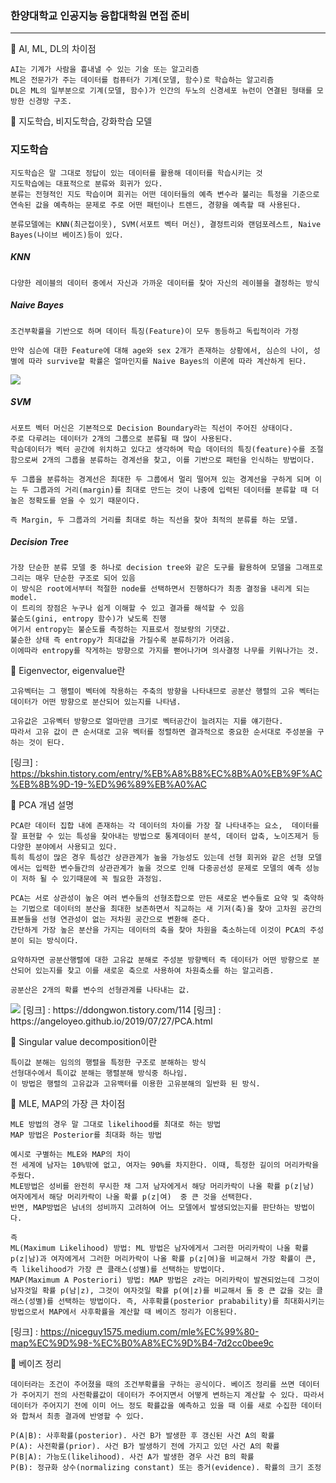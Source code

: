### 한양대학교 인공지능 융합대학원 면접 준비
----

🧐 AI, ML, DL의 차이점
```
AI는 기계가 사람을 흉내낼 수 있는 기술 또는 알고리즘
ML은 전문가가 주는 데이터를 컴퓨터가 기계(모델, 함수)로 학습하는 알고리즘
DL은 ML의 일부분으로 기계(모델, 함수)가 인간의 두노의 신경세포 뉴런이 연결된 형태를 모방한 신경망 구조.
```
🧐 지도학습, 비지도학습, 강화학습 모델
### 지도학습
```
지도학습은 말 그대로 정답이 있는 데이터를 활용해 데이터를 학습시키는 것
지도학습에는 대표적으로 분류와 회귀가 있다. 
분류는 전형적인 지도 학습이며 회귀는 어떤 데이터들의 예측 변수라 불리는 특정을 기준으로 연속된 값을 예측하는 문제로 주로 어떤 패턴이나 트렌드, 경향을 예측할 때 사용된다.

분류모델에는 KNN(최근접이웃), SVM(서포트 벡터 머신), 결정트리와 랜덤포레스트, Naive Bayes(나이브 베이즈)등이 있다.
```
##### KNN
```
다양한 레이블의 데이터 중에서 자신과 가까운 데이터를 찾아 자신의 레이블을 결정하는 방식
```
##### Naive Bayes 
```
조건부확률을 기반으로 하며 데이터 특징(Feature)이 모두 동등하고 독립적이라 가정

만약 심슨에 대한 Feature에 대해 age와 sex 2개가 존재하는 상황에서, 심슨의 나이, 성별에 따라 survive할 확률은 얼마인지를 Naive Bayes의 이론에 따라 계산하게 된다.
```
<img src='https://user-images.githubusercontent.com/79496166/204980854-4ff42f50-f0ed-447b-ad55-e7869acecfcd.png'/>

##### SVM
```
서포트 벡터 머신은 기본적으로 Decision Boundary라는 직선이 주어진 상태이다.
주로 다루려는 데이터가 2개의 그룹으로 분류될 때 많이 사용된다.
학습데이터가 벡터 공간에 위치하고 있다고 생각하며 학습 데이터의 특징(feature)수를 조절함으로써 2개의 그룹을 분류하는 경계선을 찾고, 이를 기반으로 패턴을 인식하는 방법이다.

두 그룹을 분류하는 경계선은 최대한 두 그룹에서 멀리 떨어져 있는 경계선을 구하게 되며 이는 두 그룹과의 거리(margin)를 최대로 만드는 것이 나중에 입력된 데이터를 분류할 때 더 높은 정확도를 얻을 수 있기 때문이다.

즉 Margin, 두 그룹과의 거리를 최대로 하는 직선을 찾아 최적의 분류를 하는 모델.
```

##### Decision Tree
```
가장 단순한 분류 모델 중 하나로 decision tree와 같은 도구를 활용하여 모델을 그래프로 그리는 매우 단순한 구조로 되어 있음
이 방식은 root에서부터 적절한 node를 선택하면서 진행하다가 최종 결정을 내리게 되는 model.
이 트리의 장점은 누구나 쉽게 이해할 수 있고 결과를 해석할 수 있음
불순도(gini, entropy 함수)가 낮도록 진행
여기서 entropy는 불순도를 측정하는 지표로서 정보량의 기댓값.
불순한 상태 즉 entropy가 최대값을 가질수록 분류하기가 어려움. 
이에따라 entropy를 작게하는 방향으로 가지를 뻗어나가며 의사결정 나무를 키워나가는 것.
```
🧐 Eigenvector, eigenvalue란
```
고유벡터는 그 행렬이 벡터에 작용하는 주축의 방향을 나타내므로 공분산 행렬의 고유 벡터는 데이터가 어떤 방향으로 분산되어 있는지를 나타냄.

고유값은 고유벡터 방향으로 얼마만큼 크기로 벡터공간이 늘려지는 지를 얘기한다.
따라서 고유 값이 큰 순서대로 고유 벡터를 정렬하면 결과적으로 중요한 순서대로 주성분을 구하는 것이 된다.
```
[링크] : https://bkshin.tistory.com/entry/%EB%A8%B8%EC%8B%A0%EB%9F%AC%EB%8B%9D-19-%ED%96%89%EB%A0%AC

🧐 PCA 개념 설명
```
PCA란 데이터 집합 내에 존재하는 각 데이터의 차이를 가장 잘 나타내주는 요소,  데이터를 잘 표현할 수 있는 특성을 찾아내는 방법으로 통계데이터 분석, 데이터 압축, 노이즈제거 등 다양한 분야에서 사용되고 있다.
특히 특성이 많은 경우 특성간 상관관계가 높을 가능성도 있는데 선형 회귀와 같은 선형 모델에서는 입력한 변수들간의 상관관계가 높을 것으로 인해 다중공선성 문제로 모델의 예측 성능이 저하 될 수 있기때문에 꼭 필요한 과정임.

PCA는 서로 상관성이 높은 여러 변수들의 선형조합으로 만든 새로운 변수들로 요약 및 축약하는 기법으로 데이터의 분산을 최대한 보존하면서 직교하는 새 기저(축)을 찾아 고차원 공간의 표본들을 선형 연관성이 없는 저차원 공간으로 변환해 준다. 
간단하게 가장 높은 분산을 가지는 데이터의 축을 찾아 차원을 축소하는데 이것이 PCA의 주성분이 되는 방식이다.

요약하자면 공분산행렬에 대한 고유값 분해로 주성분 방향벡터 즉 데이터가 어떤 방향으로 분산되어 있는지를 찾고 이를 새로운 축으로 사용하여 차원축소를 하는 알고리즘.

공분산은 2개의 확률 변수의 선형관계를 나타내는 값.
```
<img src='https://user-images.githubusercontent.com/79496166/204996171-e2d157ca-2de1-4de8-9c50-d6905161718a.png'/>
[링크] : https://ddongwon.tistory.com/114
[링크] : https://angeloyeo.github.io/2019/07/27/PCA.html

🧐 Singular value decomposition이란
```
특이값 분해는 임의의 행렬을 특정한 구조로 분해하는 방식
선형대수에서 특이값 분해는 행렬분해 방식중 하나임.
이 방법은 행렬의 고유값과 고유백터를 이용한 고유분해의 일반화 된 방식.
```
🧐 MLE, MAP의 가장 큰 차이점
```
MLE 방법의 경우 말 그대로 likelihood를 최대로 하는 방법
MAP 방법은 Posterior를 최대화 하는 방법

예시로 구별하는 MLE와 MAP의 차이
전 세계에 남자는 10%밖에 없고, 여자는 90%를 차지한다. 이때, 특정한 길이의 머리카락을 주웠다.
MLE방법은 성비를 완전히 무시한 채 그저 남자에게서 해당 머리카락이 나올 확률 p(z|남)
여자에게서 해당 머리카락이 나올 확률 p(z|여)  중 큰 것을 선택한다.
반면, MAP방법은 남녀의 성비까지 고려하여 어느 모델에서 발생되었는지를 판단하는 방법이다.

즉 
ML(Maximum Likelihood) 방법: ML 방법은 남자에게서 그러한 머리카락이 나올 확률 p(z|남)과 여자에게서 그러한 머리카락이 나올 확률 p(z|여)을 비교해서 가장 확률이 큰, 즉 likelihood가 가장 큰 클래스(성별)를 선택하는 방법이다.
MAP(Maximum A Posteriori) 방법: MAP 방법은 z라는 머리카락이 발견되었는데 그것이 남자것일 확률 p(남|z), 그것이 여자것일 확률 p(여|z)를 비교해서 둘 중 큰 값을 갖는 클래스(성별)를 선택하는 방법이다. 즉, 사후확률(posterior prabability)를 최대화시키는 방법으로서 MAP에서 사후확률을 계산할 때 베이즈 정리가 이용된다.

```
[링크] : https://niceguy1575.medium.com/mle%EC%99%80-map%EC%9D%98-%EC%B0%A8%EC%9D%B4-7d2cc0bee9c

🧐 베이즈 정리
```
데이터라는 조건이 주어졌을 때의 조건부확률을 구하는 공식이다. 베이즈 정리를 쓰면 데이터가 주어지기 전의 사전확률값이 데이터가 주어지면서 어떻게 변하는지 계산할 수 있다. 따라서 데이터가 주어지기 전에 이미 어느 정도 확률값을 예측하고 있을 때 이를 새로 수집한 데이터와 합쳐서 최종 결과에 반영할 수 있다. 
 
P(A|B): 사후확률(posterior). 사건 B가 발생한 후 갱신된 사건 A의 확률
P(A): 사전확률(prior). 사건 B가 발생하기 전에 가지고 있던 사건 A의 확률
P(B|A): 가능도(likelihood). 사건 A가 발생한 경우 사건 B의 확률
P(B): 정규화 상수(normalizing constant) 또는 증거(evidence). 확률의 크기 조정
```



